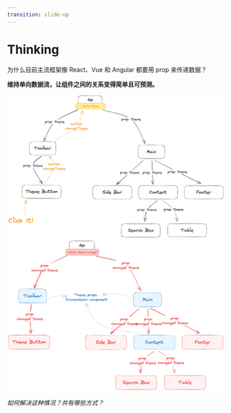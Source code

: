 ```yaml
---
transition: slide-up
---
```


# Thinking

为什么目前主流框架像 React、Vue 和 Angular 都要用 prop 来传递数据？

<v-click>

**维持单向数据流，让组件之间的关系变得简单且可预测。**

</v-click>

<div class="flex gap-x-4">

<v-click>

<div class="bg-gray-100 p-4">
    <img src="public/images/think_1.png" class="h-[260px]" />
</div>

</v-click>

<v-click>

<div class="bg-gray-100 p-4">
    <img src="public/images/think_2.png" class="h-[260px]" />
</div>

</v-click>

</div>

<v-click>

*如何解决这种情况？共有哪些方式？*

</v-click>

<!--
这里有一道思考题，为什么 React、Vue 和 Angular 三大主流框架都要用 prop 和事件来传递数据？

简单给大家两分钟时间思考下；

OK，那我现在公布答案哈，（click）为什么呢？因为要维持单向数据流，大家都知道，实际我们最终渲染的页面是树形结构，树形结构就会有根节点和叶子节点，
那么这个单向数据流的方向是从组件根节点流向叶子节点，且为单向，也就是不允许数据从叶子节点传递到父节点。

那么这种单向数据流的好处对于 React 来说，就是让组件之间的关系简单纯净，同时对于组件的变化是可预测的，因为能影响到子组件变化的只能是父组件传给他的 props。
那么对于 Angular 来说，实际上还有其他的好处，大家有兴趣的话可以去了解下。

下面给大家看个图，对于大家的理解可能比较直观：
  
这是一个我们自己构造的组件树，以改变主题为例。

根节点是 App 组件，它里面有 Toolbar 和 Main 组件，Toolbar 组件下有一个 ThemeButton 组件，这个组件主要是用来改变当前主题的。

Main 和 Content 组件下面的子组件都会根据传入的 theme 属性来变更当前的显示主题，也就是说它们会透传 theme prop 但是不会消费它，而 Side bar、Search Box、Table 和 Footer 组件会消费 theme prop。

大家可以看下黑色的实线，除 App 组件外，每个组件都接受一个 prop 为 theme，那么数据流向就是自上而下的，而且组件之间的依赖关系一目了然。

当我们改变主题时，从 ThemeButton 组件触发 onClick 事件，类似于事件冒泡，将 changeTheme 这个事件传递到 App 组件，在其组件内部我们更新 theme 状态变量。

（click）那么 App 组件的所有子组件的 theme prop 属性都会被更新，数据再一次单向地从根组件流向到叶子组件。

如右侧的图所展示的，红色方块都是消费 theme 属性的组件，蓝色方它们负责透传 theme prop 给它们的子组件。

大家会发现，实际上只有 Theme Button, Sidebar, Search Box, Table 和 Footer 会根据 theme prop 变化而变化，而且目前页面结构相对简单，如果真的用于实际场景，类似这么透传属性就会变得十分的繁琐和复杂了。

那么有什么好的办法呢？这个留给大家在会后自行了解。

今天的分享就到这里了，谢谢大家
 -->
